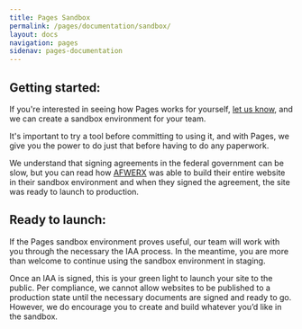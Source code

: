 ```yaml
---
title: Pages Sandbox
permalink: /pages/documentation/sandbox/
layout: docs
navigation: pages
sidenav: pages-documentation
---
```


## Getting started:

If you're interested in seeing how Pages works for yourself, [let us know]({{site.baseurl}}/contact/), and we can create a sandbox environment for your team.

It's important to try a tool before committing to using it, and with Pages, we give you the power to do just that before having to do any paperwork.

We understand that signing agreements in the federal government can be slow, but you can read how [AFWERX]({{site.baseurl}}/assets/pages/documents/AFWERX-case-study.pdf) was able to build their entire website in their sandbox environment and when they signed the agreement, the site was ready to launch to production.

## Ready to launch:

If the Pages sandbox environment proves useful, our team will work with you through the necessary the IAA process. In the meantime, you are more than welcome to continue using the sandbox environment in staging. 

Once an IAA is signed, this is your green light to launch your site to the public. Per compliance, we cannot allow websites to be published to a production state until the necessary documents are signed and ready to go. However, we do encourage you to create and build whatever you’d like in the sandbox.
